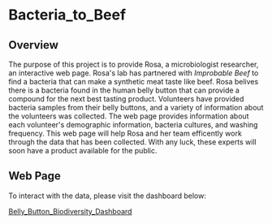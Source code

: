 # Bacteria_to_Beef

## Overview

The purpose of this project is to provide Rosa, a microbiologist researcher, an interactive web page. Rosa's lab has partnered with *Improbable Beef* to find a bacteria that can make a synthetic meat taste like beef. Rosa belives there is a bacteria found in the human belly button that can provide a compound for the next best tasting product. Volunteers have provided bacteria samples from their belly buttons, and a variety of information about the volunteers was collected. The web page provides information about each volunteer's demographic information, bacteria cultures, and washing frequency. This web page will help Rosa and her team efficently work through the data that has been collected. With any luck, these experts will soon have a product available for the public.

## Web Page

To interact with the data, please visit the dashboard below:

[Belly_Button_Biodiversity_Dashboard](https://kylecaulkins.github.io/Bacteria_to_Beef/)
